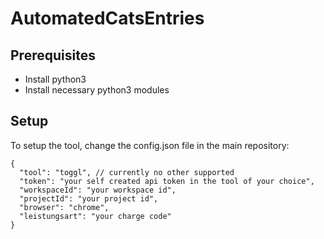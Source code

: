 # AutomatedCatsEntries

## Prerequisites

- Install python3
- Install necessary python3 modules

## Setup

To setup the tool, change the config.json file in the main repository:
```
{
  "tool": "toggl", // currently no other supported
  "token": "your self created api token in the tool of your choice",
  "workspaceId": "your workspace id",
  "projectId": "your project id",
  "browser": "chrome",
  "leistungsart": "your charge code"
}
```
